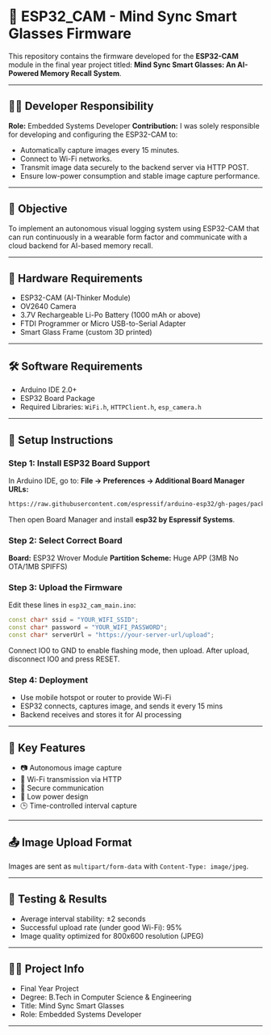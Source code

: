 # 📸 ESP32\_CAM - Mind Sync Smart Glasses Firmware

This repository contains the firmware developed for the **ESP32-CAM** module in the final year project titled: **Mind Sync Smart Glasses: An AI-Powered Memory Recall System**.

---

## 🧑‍💻 Developer Responsibility

**Role:** Embedded Systems Developer
**Contribution:** I was solely responsible for developing and configuring the ESP32-CAM to:

* Automatically capture images every 15 minutes.
* Connect to Wi-Fi networks.
* Transmit image data securely to the backend server via HTTP POST.
* Ensure low-power consumption and stable image capture performance.

---

## 🎯 Objective

To implement an autonomous visual logging system using ESP32-CAM that can run continuously in a wearable form factor and communicate with a cloud backend for AI-based memory recall.

---

## 🔧 Hardware Requirements

* ESP32-CAM (AI-Thinker Module)
* OV2640 Camera
* 3.7V Rechargeable Li-Po Battery (1000 mAh or above)
* FTDI Programmer or Micro USB-to-Serial Adapter
* Smart Glass Frame (custom 3D printed)

---

## 🛠️ Software Requirements

* Arduino IDE 2.0+
* ESP32 Board Package
* Required Libraries: `WiFi.h`, `HTTPClient.h`, `esp_camera.h`

---

## 🚀 Setup Instructions

### Step 1: Install ESP32 Board Support

In Arduino IDE, go to:
**File → Preferences → Additional Board Manager URLs:**

```txt
https://raw.githubusercontent.com/espressif/arduino-esp32/gh-pages/package_esp32_index.json
```

Then open Board Manager and install **esp32 by Espressif Systems**.

### Step 2: Select Correct Board

**Board:** ESP32 Wrover Module
**Partition Scheme:** Huge APP (3MB No OTA/1MB SPIFFS)

### Step 3: Upload the Firmware

Edit these lines in `esp32_cam_main.ino`:

```cpp
const char* ssid = "YOUR_WIFI_SSID";
const char* password = "YOUR_WIFI_PASSWORD";
const char* serverUrl = "https://your-server-url/upload";
```

Connect IO0 to GND to enable flashing mode, then upload. After upload, disconnect IO0 and press RESET.

### Step 4: Deployment

* Use mobile hotspot or router to provide Wi-Fi
* ESP32 connects, captures image, and sends it every 15 mins
* Backend receives and stores it for AI processing

---

## 🔁 Key Features

* 📷 Autonomous image capture
* 📡 Wi-Fi transmission via HTTP
* 🔐 Secure communication
* 🔋 Low power design
* 🕒 Time-controlled interval capture

---

## 📤 Image Upload Format

Images are sent as `multipart/form-data` with `Content-Type: image/jpeg`.

---

## 🧪 Testing & Results

* Average interval stability: ±2 seconds
* Successful upload rate (under good Wi-Fi): 95%
* Image quality optimized for 800x600 resolution (JPEG)

---

## 👨‍🎓 Project Info

* Final Year Project 
* Degree: B.Tech in Computer Science & Engineering
* Title: Mind Sync Smart Glasses
* Role: Embedded Systems Developer

---
